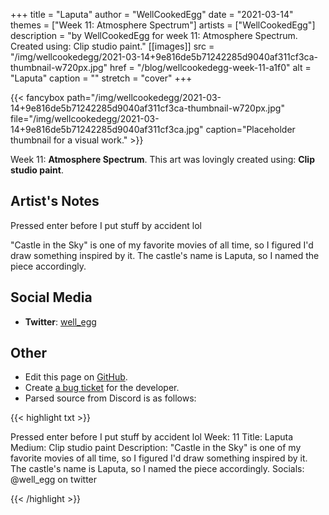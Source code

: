 +++
title =       "Laputa"
author =      "WellCookedEgg"
date =        "2021-03-14"
themes =      ["Week 11: Atmosphere Spectrum"]
artists =     ["WellCookedEgg"]
description = "by WellCookedEgg for week 11: Atmosphere Spectrum. Created using: Clip studio paint."
[[images]]
      src = "/img/wellcookedegg/2021-03-14+9e816de5b71242285d9040af311cf3ca-thumbnail-w720px.jpg"
      href = "/blog/wellcookedegg-week-11-a1f0"
      alt = "Laputa"
      caption = ""
      stretch = "cover"
+++


{{< fancybox path="/img/wellcookedegg/2021-03-14+9e816de5b71242285d9040af311cf3ca-thumbnail-w720px.jpg" file="/img/wellcookedegg/2021-03-14+9e816de5b71242285d9040af311cf3ca.jpg" caption="Placeholder thumbnail for a visual work." >}}


Week 11: **Atmosphere Spectrum**. This art was lovingly created using: **Clip studio paint**.

## Artist's Notes

Pressed enter before I put stuff by accident lol

"Castle in the Sky" is one of my favorite movies of all time, so I figured I'd draw something inspired by it. The castle's name is Laputa, so I named the piece accordingly.

## Social Media

- **Twitter**: <a href='https://twitter.com/well_egg' target='_blank'>well_egg</a>

## Other

- Edit this page on [GitHub](https://github.com/teaminkling/web-refresh/edit/main/content/blog/wellcookedegg-week-11-a1f0.md).
- Create [a bug ticket](https://github.com/teaminkling/web-refresh/issues/new?assignees=&labels=bug&template=problem-report.md&title=) for the developer.
- Parsed source from Discord is as follows:

{{< highlight txt >}}

Pressed enter before I put stuff by accident lol
Week: 11
Title: Laputa
Medium: Clip studio paint
Description: "Castle in the Sky" is one of my favorite movies of all time, so I figured I'd draw something inspired by it. The castle's name is Laputa, so I named the piece accordingly. 
Socials: @well_egg on twitter

{{< /highlight >}}